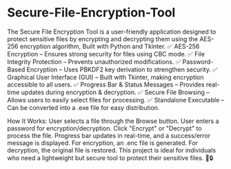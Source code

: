 # Secure-File-Encryption-Tool
The Secure File Encryption Tool is a user-friendly application designed to protect sensitive files by encrypting and decrypting them using the AES-256 encryption algorithm, Built with Python and Tkinter.
✅ AES-256 Encryption – Ensures strong security for files using CBC mode.
✅ File Integrity Protection – Prevents unauthorized modifications.
✅ Password-Based Encryption – Uses PBKDF2 key derivation to strengthen security.
✅ Graphical User Interface (GUI) – Built with Tkinter, making encryption accessible to all users.
✅ Progress Bar & Status Messages – Provides real-time updates during encryption & decryption.
✅ Secure File Browsing – Allows users to easily select files for processing.
✅ Standalone Executable – Can be converted into a .exe file for easy distribution.

How It Works:
User selects a file through the Browse button.
User enters a password for encryption/decryption.
Click "Encrypt" or "Decrypt" to process the file.
Progress bar updates in real-time, and a success/error message is displayed.
For encryption, an .enc file is generated.
For decryption, the original file is restored.
This project is ideal for individuals who need a lightweight but secure tool to protect their sensitive files. 🚀🔒
